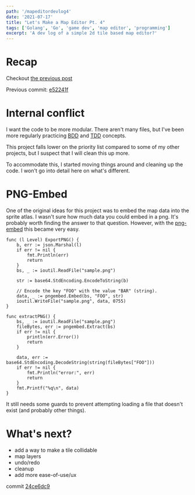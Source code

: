 ```yaml
---
path: '/mapeditordevlog4'
date: '2021-07-17'
title: "Let's Make a Map Editor Pt. 4"
tags: ['Golang', 'Go', 'game dev', 'map editor', 'programming']
excerpt: 'A dev log of a simple 2d tile based map editor?'
---
```


# Recap
Checkout [the previous post](../MakeAMapPt3)

Previous commit: [e52241f](https://github.com/dfirebaugh/bananamap/commit/e52241f8e95a38f19f274636de3aaaf9eb12d935)

# Internal conflict
I want the code to be more modular.  There aren't many files, but I've been more regularly practicing [BDD](https://en.wikipedia.org/wiki/Behavior-driven_development) and [TDD](https://en.wikipedia.org/wiki/Test-driven_development) concepts.

This project falls lower on the priority list compared to some of my other projects, but I suspect that I will clean this up more.

To accommodate this, I started moving things around and cleaning up the code.  I won't go into detail here on what's different.

# PNG-Embed
One of the original ideas for this project was to embed the map data into the sprite atlas.  I wasn't sure how much data you could embed in a png.  It's probably worth finding the answer to that question.  However, with the [png-embed](https://github.com/sabhiram/png-embed) this became very easy.

```golang
func (l Level) ExportPNG() {
	b, err := json.Marshal(l)
	if err != nil {
		fmt.Println(err)
		return
	}
	bs, _ := ioutil.ReadFile("sample.png")

	str := base64.StdEncoding.EncodeToString(b)

	// Encode the key "FOO" with the value "BAR" (string).
	data, _ := pngembed.Embed(bs, "FOO", str)
	ioutil.WriteFile("sample.png", data, 0755)
}
```

```golang
func extractPNG() {
	bs, _ := ioutil.ReadFile("sample.png")
	fileBytes, err := pngembed.Extract(bs)
	if err != nil {
		println(err.Error())
		return
	}

	data, err := base64.StdEncoding.DecodeString(string(fileBytes["FOO"]))
	if err != nil {
		fmt.Println("error:", err)
		return
	}
	fmt.Printf("%q\n", data)
}
```

It still needs some guards to prevent attempting loading a file that doesn't exist (and probably other things).

# What's next?
* add a way to make a tile collidable
* map layers
* undo/redo
* cleanup
* add more ease-of-use/ux

commit [24ce6dc9](https://github.com/dfirebaugh/bananamap/commit/24ce6dc9c17fc0cf650cb981afe12ade5927aa6e)
